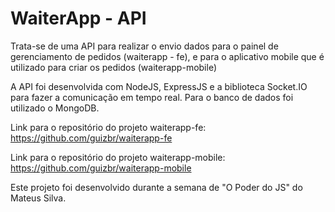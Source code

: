 # WaiterApp - API
Trata-se de uma API para realizar o envio dados para o painel de gerenciamento de pedidos (waiterapp - fe), e para o aplicativo mobile que é utilizado para criar os pedidos (waiterapp-mobile) 
 
A API foi desenvolvida com NodeJS, ExpressJS e a biblioteca Socket.IO para fazer a comunicação em tempo real.
Para o banco de dados foi utilizado o MongoDB.

Link para o repositório do projeto waiterapp-fe: https://github.com/guizbr/waiterapp-fe

Link para o repositório do projeto waiterapp-mobile: https://github.com/guizbr/waiterapp-mobile


Este projeto foi desenvolvido durante a semana de "O Poder do JS" do Mateus Silva.
